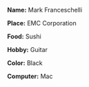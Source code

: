 **Name:** Mark Franceschelli

**Place:** EMC Corporation

**Food:** Sushi

**Hobby:** Guitar

**Color:** Black

**Computer:** Mac
